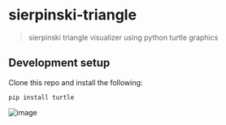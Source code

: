 # sierpinski-triangle

> sierpinski triangle visualizer using python turtle graphics

## Development setup

Clone this repo and install the following:
 ```
pip install turtle
```
![image](https://github.com/zaid42005/sierpinski-triangle/assets/66367657/0be113ba-1ab4-4e2a-8d92-2d3d31879566)
